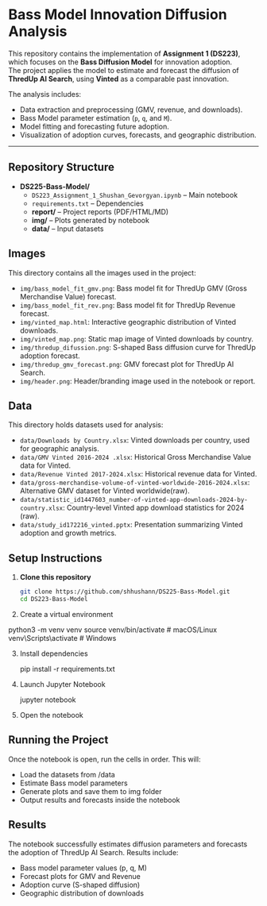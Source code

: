# Bass Model Innovation Diffusion Analysis  

This repository contains the implementation of **Assignment 1 (DS223)**, which focuses on the **Bass Diffusion Model** for innovation adoption.  
The project applies the model to estimate and forecast the diffusion of **ThredUp AI Search**, using **Vinted** as a comparable past innovation.  

The analysis includes:  
- Data extraction and preprocessing (GMV, revenue, and downloads).  
- Bass Model parameter estimation (`p`, `q`, and `M`).  
- Model fitting and forecasting future adoption.  
- Visualization of adoption curves, forecasts, and geographic distribution.  


---

## Repository Structure

- **DS225-Bass-Model/**
  - `DS223_Assignment_1_Shushan_Gevorgyan.ipynb` – Main notebook
  - `requirements.txt` – Dependencies
  - **report/** – Project reports (PDF/HTML/MD)
  - **img/** – Plots generated by notebook
  - **data/** – Input datasets



## Images

This directory contains all the images used in the project:

- `img/bass_model_fit_gmv.png`: Bass model fit for ThredUp GMV (Gross Merchandise Value) forecast.  
- `img/bass_model_fit_rev.png`: Bass model fit for ThredUp Revenue forecast.  
- `img/vinted_map.html`: Interactive geographic distribution of Vinted downloads.  
- `img/vinted_map.png`: Static map image of Vinted downloads by country.  
- `img/thredup_difussion.png`: S-shaped Bass diffusion curve for ThredUp adoption forecast.  
- `img/thredup_gmv_forecast.png`: GMV forecast plot for ThredUp AI Search.  
- `img/header.png`: Header/branding image used in the notebook or report.

## Data

This directory holds datasets used for analysis:

- `data/Downloads by Country.xlsx`: Vinted downloads per country, used for geographic analysis.  
- `data/GMV Vinted 2016-2024 .xlsx`: Historical Gross Merchandise Value data for Vinted.  
- `data/Revenue Vinted 2017-2024.xlsx`: Historical revenue data for Vinted.  
- `data/gross-merchandise-volume-of-vinted-worldwide-2016-2024.xlsx`: Alternative GMV dataset for Vinted worldwide(raw).
- `data/statistic_id1447603_number-of-vinted-app-downloads-2024-by-country.xlsx`: Country-level Vinted app download statistics for 2024 (raw).   
- `data/study_id172216_vinted.pptx`: Presentation summarizing Vinted adoption and growth metrics.


##  Setup Instructions  


1. **Clone this repository**  
   ```bash
   git clone https://github.com/shhushann/DS225-Bass-Model.git
   cd DS223-Bass-Model


2. Create a virtual environment

python3 -m venv venv
source venv/bin/activate       # macOS/Linux
venv\Scripts\activate          # Windows

3. Install dependencies
   
   pip install -r requirements.txt

4. Launch Jupyter Notebook
   
   jupyter notebook

5. Open the notebook

## Running the Project
Once the notebook is open, run the cells in order. This will:
- Load the datasets from /data
- Estimate Bass model parameters
- Generate plots and save them to img folder
- Output results and forecasts inside the notebook

## Results
The notebook successfully estimates diffusion parameters and forecasts the adoption of ThredUp AI Search.
Results include:
* Bass model parameter values (p, q, M)
* Forecast plots for GMV and Revenue
* Adoption curve (S-shaped diffusion)
* Geographic distribution of downloads


